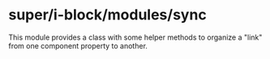 # super/i-block/modules/sync

This module provides a class with some helper methods to organize a "link" from one component property to another.

